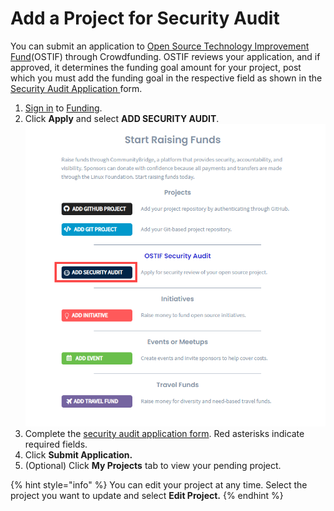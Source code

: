 # Add a Project for Security Audit

You can submit an application to [Open Source Technology Improvement Fund](https://ostif.org/the-ostif-mission/)\(OSTIF\) through Crowdfunding. OSTIF reviews your application, and if approved, it determines the funding goal amount for your project, post which you must add the funding goal in the respective field as shown in the [Security Audit Application ](../security-audit-application.md)form.

1. [Sign in](../../sso/sign-in/) to [Funding](https://funding.communitybridge.org/).
2. Click **Apply** and select **ADD SECURITY AUDIT**.  ![](../../.gitbook/assets/add-security-audit.png) 
3. Complete the [security audit application form](../security-audit-application.md). Red asterisks indicate required fields.
4. Click **Submit Application.**
5. \(Optional\) Click **My Projects** tab to view your pending project.

{% hint style="info" %}
You can edit your project at any time. Select the project you want to update and select **Edit Project.**
{% endhint %}

  




